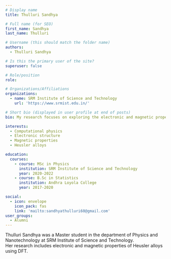 ```yaml
---
# Display name
title: Thulluri Sandhya

# Full name (for SEO)
first_name: Sandhya
last_name: Thulluri

# Username (this should match the folder name)
authors:
  - Thulluri Sandhya

# Is this the primary user of the site?
superuser: false

# Role/position
role:

# Organizations/Affiliations
organizations:
  - name: SRM Institute of Science and Technology
    url: 'https://www.srmist.edu.in/'

# Short bio (displayed in user profile at end of posts)
bio: My research focuses on exploring the electronic and magnetic properties of disordered Heusler alloys.

interests:
  - Computational physics
  - Electronic structure
  - Magnetic properties
  - Heusler alloys

education:
  courses:
    - course: MSc in Physics
      institution: SRM Institute of Science and Technology
      year: 2020-2022
    - course: B.Sc in Statistics
      institution: Andhra Loyola College
      year: 2017-2020

social:
  - icon: envelope
    icon_pack: fas
    link: 'mailto:sandhyathulluri60@gmail.com'
user_groups:
  - Alumni
---
```

 Thulluri Sandhya was a Master student in the department of Physics and Nanotechnology at SRM Institute of Science and Technology.
<br>
 Her research includes electronic and magnetic properties of Heusler alloys using DFT.

